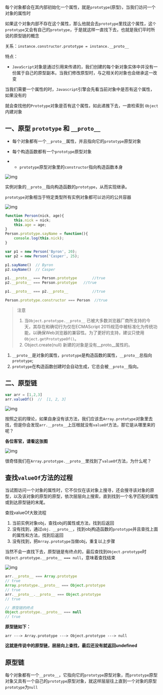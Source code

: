 每个对象都会在其内部初始化一个属性，就是`prototype`(原型)，当我们访问一个对象的属性时

如果这个对象内部不存在这个属性，那么他就会去`prototype`里找这个属性，这`个prototype`又会有自己的`prototype`，于是就这样一直找下去，也就是我们平时所说的原型链的概念

关系：`instance.constructor.prototype = instance.__proto__`

特点：

- `JavaScript`对象是通过引用来传递的，我们创建的每个新对象实体中并没有一份属于自己的原型副本。当我们修改原型时，与之相关的对象也会继承这一改变

当我们需要一个属性的时，`Javascript`引擎会先看当前对象中是否有这个属性， 如果没有的

就会查找他的`Prototype`对象是否有这个属性，如此递推下去，一直检索到 `Object` 内建对象







## 一、原型 `prototype` 和 `__proto__`

- 每个对象都有一个`__proto__`属性，并且指向它的`prototype`原型对象

- 每个构造函数都有一个`prototype`原型对象

- - `prototype`原型对象里的`constructor`指向构造函数本身





![img](https://pic2.zhimg.com/80/v2-e722d5325f7d4215169f1d04296e0f89_720w.jpg)





实例对象的`__proto__`指向构造函数的`prototype`，从而实现继承。

`prototype`对象相当于特定类型所有实例对象都可以访问的公共容器



![img](https://pic4.zhimg.com/80/v2-1ae63b09f2f38aee29efc79f1400b8d3_720w.jpg)

```js
function Person(nick, age){
    this.nick = nick;
    this.age = age;
}
Person.prototype.sayName = function(){
    console.log(this.nick);
}

var p1 = new Person('Byron', 20);
var p2 = new Person('Casper', 25);

p1.sayName()  // Byron
p2.sayName()  // Casper

p1.__proto__ === Person.prototype       //true
p2.__proto__ === Person.prototype   //true

p1.__proto__ === p2.__proto__           //true

Person.prototype.constructor === Person  //true
```

> 注意
>
> 1. 当`Object.prototype.__proto__` 已被大多数浏览器厂商所支持的今天，其存在和确切行为仅在ECMAScript 2015规范中被标准化为传统功能，以确保Web浏览器的兼容性。为了更好的支持，建议只使用 `Object.getPrototypeOf()`。
> 2. Object.create(null) 新建的对象是没有__proto__属性的。

1. `__proto__`是对象的属性，`prototype`是构造函数的属性，`__proto__`总指向`prototype`;
2. `prototype`在构造函数创建时会自动生成，它总会被`__proto__`指向。



## 二、原型链

```js
var arr = [1,2,3]
arr.valueOf()  //  [1, 2, 3]
```

![img](https://pic2.zhimg.com/80/v2-baca413d5f93e3b7194c13a0b3c4621d_720w.jpg)

按照之前的理论，如果自身没有该方法，我们应该去`Array.prototype`对象里去找，但是你会发现`arr.__proto__`上压根就没有`valueOf`方法，那它是从哪里来的呢？

**各位客官，请看这张图**



![img](https://pic1.zhimg.com/80/v2-cd7629e47fcb399e5f009c7dbb5149d8_720w.jpg)



很奇怪我们在`Array.prototype.__proto__`里找到了`valueOf`方法，为什么呢？

## 查找`valueOf`方法的过程

当试图访问一个对象的属性时，它不仅仅在该对象上搜寻，还会搜寻该对象的原型，以及该对象的原型的原型，依次层层向上搜索，直到找到一个名字匹配的属性或到达原型链的末尾。

查找valueOf大致流程

1. 当前实例对象obj，查找obj的属性或方法，找到后返回
2. 没有找到，通过`obj. __proto__`，找到obj构造函数的`prototype`并且查找上面的属性和方法，找到后返回
3. 没有找到，把`Array.prototype`当做obj，重复以上步骤



当然不会一直找下去，原型链是有终点的，最后查找到`Object.prototype`时
`Object.prototype.__proto__ === null`，意味着查找结束



![img](https://pic2.zhimg.com/80/v2-78c74eec6cda54f09e10092a5080f739_720w.jpg)

```js
arr.__proto__ === Array.prototype
// true
Array.prototype.__proto__ === Object.prototype
// true
arr.__proto__.__proto__ === Object.prototype
// true

// 原型链的终点
Object.prototype.__proto__ === null
// true
```

**原型链如下：**

```
arr ---> Array.prototype ---> Object.prototype ---> null
```

**这就是传说中的原型链，层层向上查找，最后还没有就返回undefined**



## 原型链

每个对象都有一个`__proto__`，它指向它的`prototype`原型对象，而`prototype`原型对象又具有一个自己的`prototype`原型对象，就这样层层往上直到一个对象的原型`prototype`为`null`